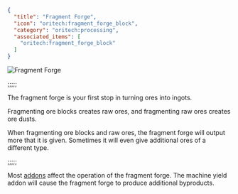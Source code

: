 ```json
{
  "title": "Fragment Forge",
  "icon": "oritech:fragment_forge_block",
  "category": "oritech:processing",
  "associated_items": [
    "oritech:fragment_forge_block"
  ]
}
```

![Fragment Forge](oritech:textures/book/fragment_forge.png,fit)

;;;;;

The fragment forge is your first stop in turning ores into ingots.

Fragmenting ore blocks creates raw ores, and fragmenting raw ores creates ore dusts.

When fragmenting ore blocks and raw ores, the fragment forge will output more that it is given. Sometimes it will even give additional ores of a different type.

;;;;;

Most [addons](^oritech:processing/addons) affect the operation of the fragment forge. The machine yield addon will cause the fragment forge to produce additional byproducts.
